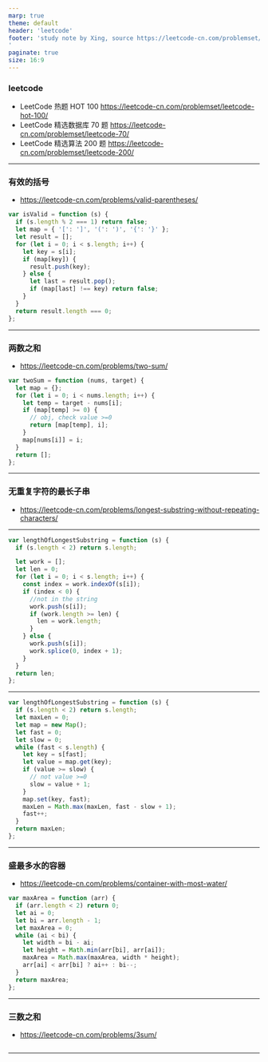 ```yaml
---
marp: true
theme: default
header: 'leetcode'
footer: 'study note by Xing, source https://leetcode-cn.com/problemset/all/?topicSlugs=stack
'
paginate: true
size: 16:9
---
```


### leetcode

- LeetCode 热题 HOT 100 https://leetcode-cn.com/problemset/leetcode-hot-100/
- LeetCode 精选数据库 70 题 https://leetcode-cn.com/problemset/leetcode-70/
- LeetCode 精选算法 200 题 https://leetcode-cn.com/problemset/leetcode-200/

---

### 有效的括号

- https://leetcode-cn.com/problems/valid-parentheses/

```js
var isValid = function (s) {
  if (s.length % 2 === 1) return false;
  let map = { '[': ']', '(': ')', '{': '}' };
  let result = [];
  for (let i = 0; i < s.length; i++) {
    let key = s[i];
    if (map[key]) {
      result.push(key);
    } else {
      let last = result.pop();
      if (map[last] !== key) return false;
    }
  }
  return result.length === 0;
};
```

---

### 两数之和

- https://leetcode-cn.com/problems/two-sum/

```js
var twoSum = function (nums, target) {
  let map = {};
  for (let i = 0; i < nums.length; i++) {
    let temp = target - nums[i];
    if (map[temp] >= 0) {
      // obj, check value >=0
      return [map[temp], i];
    }
    map[nums[i]] = i;
  }
  return [];
};
```

---

### 无重复字符的最长子串

- https://leetcode-cn.com/problems/longest-substring-without-repeating-characters/

---

```js
var lengthOfLongestSubstring = function (s) {
  if (s.length < 2) return s.length;

  let work = [];
  let len = 0;
  for (let i = 0; i < s.length; i++) {
    const index = work.indexOf(s[i]);
    if (index < 0) {
      //not in the string
      work.push(s[i]);
      if (work.length >= len) {
        len = work.length;
      }
    } else {
      work.push(s[i]);
      work.splice(0, index + 1);
    }
  }
  return len;
};
```

---

```js
var lengthOfLongestSubstring = function (s) {
  if (s.length < 2) return s.length;
  let maxLen = 0;
  let map = new Map();
  let fast = 0;
  let slow = 0;
  while (fast < s.length) {
    let key = s[fast];
    let value = map.get(key);
    if (value >= slow) {
      // not value >=0
      slow = value + 1;
    }
    map.set(key, fast);
    maxLen = Math.max(maxLen, fast - slow + 1);
    fast++;
  }
  return maxLen;
};
```

---

### 盛最多水的容器

- https://leetcode-cn.com/problems/container-with-most-water/

```js
var maxArea = function (arr) {
  if (arr.length < 2) return 0;
  let ai = 0;
  let bi = arr.length - 1;
  let maxArea = 0;
  while (ai < bi) {
    let width = bi - ai;
    let height = Math.min(arr[bi], arr[ai]);
    maxArea = Math.max(maxArea, width * height);
    arr[ai] < arr[bi] ? ai++ : bi--;
  }
  return maxArea;
};
```

---

### 三数之和

- https://leetcode-cn.com/problems/3sum/

```js

```

---
